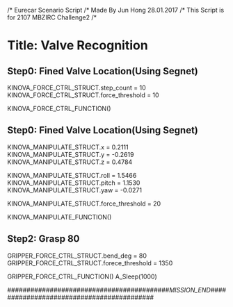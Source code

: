 /* Eurecar Scenario Script 
/* Made By Jun Hong 28.01.2017
/* This Script is for 2107 MBZIRC Challenge2
/*

# Title: Valve Recognition

## Step0: Fined Valve Location(Using Segnet)

KINOVA_FORCE_CTRL_STRUCT.step_count = 10
KINOVA_FORCE_CTRL_STRUCT.force_threshold = 10

KINOVA_FORCE_CTRL_FUNCTION()

## Step0: Fined Valve Location(Using Segnet)

KINOVA_MANIPULATE_STRUCT.x = 0.2111
KINOVA_MANIPULATE_STRUCT.y = -0.2619
KINOVA_MANIPULATE_STRUCT.z = 0.4784

KINOVA_MANIPULATE_STRUCT.roll = 1.5466
KINOVA_MANIPULATE_STRUCT.pitch = 1.1530
KINOVA_MANIPULATE_STRUCT.yaw = -0.0271

KINOVA_MANIPULATE_STRUCT.force_threshold = 20

KINOVA_MANIPULATE_FUNCTION()

## Step2: Grasp 80

GRIPPER_FORCE_CTRL_STRUCT.bend_deg = 80
GRIPPER_FORCE_CTRL_STRUCT.forece_threshold = 1350

GRIPPER_FORCE_CTRL_FUNCTION()
A_Sleep(1000)


##########################################_MISSION_END_##########################################
